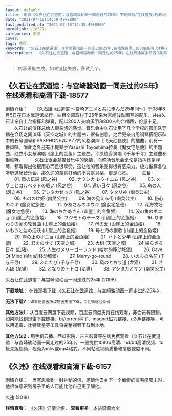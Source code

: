 ```yaml
---
layout: default
title: '电影《久石让在武道馆：与宫崎骏动画一同走过的25年》下载资源/在线播放/视频地址/1080p/高清/蓝光'
date: "2021-07-10T14:39:49+0800"
last_modified_at: "2021-07-10T14:39:49+0800"
permalink: /18577/
categories: 电影
cover:
tags: 电影
keywords: '久石让在武道馆：与宫崎骏动画一同走过的25年,在线免费看,1080p高清,bt种子,torrent,百度云盘,magnet,磁力链,迅雷下载资源'
description: '《久石让在武道馆：与宫崎骏动画一同走过的25年》在线云播放手机西瓜影院吉吉影音免费看，1080p高清bd/hd未删减完整版和tc抢先枪版，mkv/mp4格式，附带bt/torrent种子、magnet/磁力链、百度云盘、网盘资源迅雷下载链接'
---
```


>内容采集生成，如果链接失效，多试几个。


## 《久石让在武道馆：与宫崎骏动画一同走过的25年》在线观看和高清下载-18577

剧情介绍：　　《久石譲in武道馆 ～宫崎アニメと共に歩んだ25年间～》于08年8月5日在日本武道馆举行。曲目全部取材于25年来为宫崎骏动画写的配乐，并由久石让亲自上台指挥和弹奏，配以200人交响乐团和800人的合唱团，份量十足。  　　久石让的演绎总给人很亲切的感觉。音乐会中久石让用了几个学校的管乐队穿插在会场之间演绎《天空之城》的主题曲，很有创意，之后更亲自用钢琴搭配乐队中的长号圆号和SAXPHONE以JAZZ的风格演绎《飞天红猪侠》的插曲，别有一番风味。除此之外还有小提琴手Yasushi Toyoshima拉奏《魔女宅急便》的主题曲，红衣小女孩演唱《崖上的金鱼》主题曲，平原绫香演唱《千与千寻》主题曲都很动听。  　　久石让很会拿捏音乐中的感情，而整场音乐会无论是指挥还是弹琴，都看得出他很用心而且很享受，这让他的音乐变得很有感染力。极力推荐各位听听这场音乐会，那久违的童真打动的不只是耳朵，更是心灵。  　　曲目:  　　01. 风の伝説 (风之谷)  　　02. ナウシカ レクイエム (风之谷)  　　03. メーヴェとコルベットの戦い (风之谷)  　　04. 远い日々 (风之谷)  　　05. 鸟の人 (风之谷)  　　06. アシタカせっき (风之谷)  　　07. タタリ神 (幽灵公主)  　　08. もののけ姫 (幽灵公主)  　　09. 海の见える街 (幽灵公主)  　　10. 伤心のキキ (魔女宅急便)  　　11. かあさんのホウキ (魔女宅急便)  　　12. 深海牧场 (魔女宅急便)  　　13. 海のおかあさん (山崖上的金鱼姬)  　　14. 波の鱼のポニョ (山崖上的金鱼姬)  　　15. フジモトのテーマ (山崖上的金鱼姬)  　　16. ひまわりの家の轮舞曲 (山崖上的金鱼姬)  　　17. 母の爱 (山崖上的金鱼姬)  　　18. いもうと达の活跃 (山崖上的金鱼姬)  　　19. 母と海の讃歌 (山崖上的金鱼姬)  　　20. 崖の上のポニョ (山崖上的金鱼姬)  　　21. ハトと少年 (山崖上的金鱼姬)  　　22. 君をのせて (天空之城)  　　23. 大树 (天空之城)  　　24 帰らざる日々 (红猪)  　　25. 人生のメリーゴーランド (哈尔的移动城堡)  　　26. Cave Of Mind (哈尔的移动城堡)  　　27. Merry-go-round  　　28. いのちの名前 (千与千寻)  　　29. ふたたび (千与千寻)  　　30. 风のとおり道 (龙猫)  　　31. さんぽ (龙猫)  　　32. となりのトトロ (龙猫)  　　33. アシタカとサン (幽灵公主)


久石让在武道馆：与宫崎骏动画一同走过的25年 (2008)

**下载地址**： [在线观看下载 《久石让在武道馆：与宫崎骏动画一同走过的25年》](https://www.btbtdy.me/btdy/dy2865.html) 


**无法下载?**：`如果迅雷因版权原因无法下载，关注微信公众号 `

**其他方法1**：从百度云网盘下载视频，百度云网盘支持在线观看，非会员有限制，如果能找到迅雷下载链接、bt/torrent种子、magnet磁力链接、e2dk链接等，可以用迅雷、比特彗星等工具将完整视频下载到本地。

**其他方法2**：用手机云播、西瓜影院、吉吉影音等在线免费观看《久石让在武道馆：与宫崎骏动画一同走过的25年》，一般提供1080p高清、hd/bd高清视频、tc抢先版视频，视频为mkv或mp4格式，不同站点视频质量和播放速度不同。


## 《久违》在线观看和高清下载-6157

剧情介绍：　当塞思收到一封神秘的信，邀请他去乡下一个偏僻的豪宅度周末时，他很快意识到房子里的人可能比他自己更了解他。


久违 (2018)

**详情查看**： [《久违》详情介绍](/movie/6157/)， **查看更多**：[本站资源大全](/movie/t/all/)

